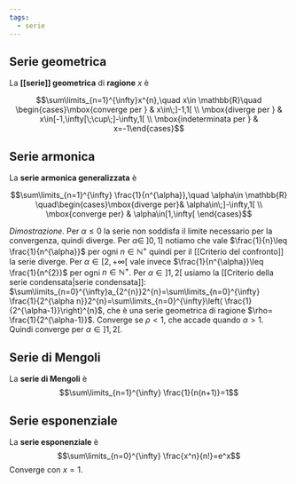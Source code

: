 ```yaml
---
tags:
  - serie
---
```

## Serie geometrica
La **[[serie]] geometrica** di **ragione** $x$ è

$$\sum\limits_{n=1}^{\infty}x^{n},\quad x\in \mathbb{R}\quad \begin{cases}\mbox{converge per } & x\in\;]-1,1[ \\ \mbox{diverge per } & x\in[-1,\infty[\;\cup\;]-\infty,1[ \\ \mbox{indeterminata per } & x=-1\end{cases}$$

## Serie armonica
La **serie armonica generalizzata** è

$$\sum\limits_{n=1}^{\infty} \frac{1}{n^{\alpha}},\quad \alpha\in \mathbb{R} \quad\begin{cases}\mbox{diverge per}& \alpha\in\;]-\infty,1[ \\ \mbox{converge per} & \alpha\in[1,\infty[ \end{cases}$$

*Dimostrazione.* Per $\alpha\leq0$ la serie non soddisfa il limite necessario per la convergenza, quindi diverge. Per $\alpha\in\;]0,1]$ notiamo che vale $\frac{1}{n}\leq \frac{1}{n^{\alpha}}$ per ogni $n\in\mathbb{N}^{+}$ quindi per il [[Criterio del confronto]] la serie diverge. Per $\alpha\in[2,+\infty[$ vale invece $\frac{1}{n^{\alpha}}\leq \frac{1}{n^{2}}$ per ogni $n\in\mathbb{N}^{+}$. Per $\alpha\in]1,2[$ usiamo la [[Criterio della serie condensata|serie condensata]]: $\sum\limits_{n=0}^{\infty}a_{2^{n}}2^{n}=\sum\limits_{n=0}^{\infty} \frac{1}{2^{\alpha n}}2^{n}=\sum\limits_{n=0}^{\infty}\left( \frac{1}{2^{\alpha-1}}\right)^{n}$, che è una serie geometrica di ragione $\rho= \frac{1}{2^{\alpha-1}}$. Converge se $\rho<1$, che accade quando $\alpha>1$. Quindi converge per $\alpha\in]1,2[$.

## Serie di Mengoli
La **serie di Mengoli** è
$$\sum\limits_{n=1}^{\infty} \frac{1}{n(n+1)}=1$$
## Serie esponenziale
La **serie esponenziale** è
$$\sum\limits_{n=0}^{\infty} \frac{x^n}{n!}=e^x$$
Converge con $x=1$.